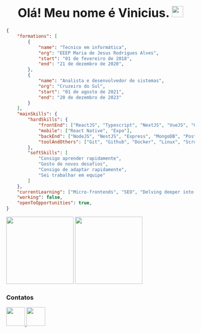 <h1 align="center" style="font-size: 2rem"> Olá! Meu nome é Vinicius. <img src="https://raw.githubusercontent.com/kaueMarques/kaueMarques/master/hi.gif" width="30"></h1>

```json
{
    "formations": [
        {
            "name": "Tecnico em informática", 
            "org": "EEEP Maria de Jesus Rodrigues Alves",
            "start": "01 de fevereiro de 2018",
            "end": "21 de dezembro de 2020",
        },
        {
            "name": "Analista e desenvolvedor de sistemas",
            "org": "Cruzeiro do Sul",
            "start": "01 de agosto de 2021",
            "end": "20 de dezembro de 2023"
        }
    ],
    "mainSkills": {
        "hardSkills": {
            "frontEnd": ["ReactJS", "Typescript", "NextJS", "VueJS", "CSS", "SASS"],
            "mobile": ["React Native", "Expo"],
            "backEnd": ["NodeJS", "NestJS", "Express", "MongoDB", "Postgres"],
            "toolAndOthers": ["Git", "Github", "Docker", "Linux", "Scrum"]
        },
        "softSkills": [
            "Consigo aprender rapidamente",
            "Gosto de novos desafios",
            "Consigo de adaptar rapidamente",
            "Sei trabalhar em equipe"
        ]
    },
    "currentLearning": ["Micro-frontends", "SEO", "Delving deeper into algorithms"],
    "working": false,
    "openToOpportunities": true,
}
```

<div>
 <img height="180em" src="https://github-readme-stats.vercel.app/api?username=vinicius377&show_icons=true&theme=omni&include_all_commits=true&count_private=true&hide=stars"/>
 <img height="180em" src="https://github-readme-stats.vercel.app/api/top-langs/?username=vinicius377&layout=compact&langs_count=7&theme=omni"/>
</div>


### Contatos
<div>
    <a href="mailto:viniciusep181@gmail.com" target="_blank">
        <img src="https://img.icons8.com/color/344/gmail-new.png" width="50"/>
    </a>
    <a href="https://www.linkedin.com/in/vinicius-aguiar11/" target="_blank">
      <img src="https://img.icons8.com/fluency/48/000000/linkedin.png" width="50"/>
    </a>
</div>


